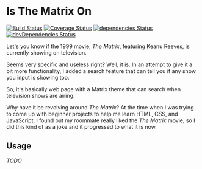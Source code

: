 # Is The Matrix On

[![Build Status](https://travis-ci.org/mdang8/IsTheMatrixOn.svg?branch=master)](https://travis-ci.org/mdang8/IsTheMatrixOn)
[![Coverage Status](https://coveralls.io/repos/github/mdang8/IsTheMatrixOn/badge.svg)](https://coveralls.io/github/mdang8/IsTheMatrixOn)
[![dependencies Status](https://david-dm.org/mdang8/IsTheMatrixOn/status.svg)](https://david-dm.org/mdang8/IsTheMatrixOn)
[![devDependencies Status](https://david-dm.org/mdang8/IsTheMatrixOn/dev-status.svg)](https://david-dm.org/mdang8/IsTheMatrixOn?type=dev)

Let's you know if the 1999 movie, *The Matrix*, featuring Keanu Reeves, is currently showing on television.

Seems very specific and useless right? Well, it is. In an attempt to give it a bit more functionality, I added a search feature that can tell you if any show you input is showing too.

So, it's basically web page with a Matrix theme that can search when television shows are airing.

Why have it be revolving around *The Matrix*? At the time when I was trying to come up with beginner projects to help me learn HTML, CSS, and JavaScript, I found out my roommate really liked the *The Matrix* movie, so I did this kind of as a joke and it progressed to what it is now.

## Usage
*TODO*

